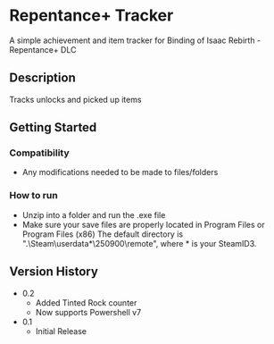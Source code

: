 # Repentance+ Tracker

A simple achievement and item tracker for Binding of Isaac Rebirth - Repentance+ DLC

## Description

Tracks unlocks and picked up items

## Getting Started

### Compatibility

* Any modifications needed to be made to files/folders

### How to run

* Unzip into a folder and run the .exe file
* Make sure your save files are properly located in Program Files or Program Files (x86)
The default directory is ".\Steam\userdata*\250900\remote", where * is your SteamID3.

## Version History

* 0.2
    * Added Tinted Rock counter
    * Now supports Powershell v7
* 0.1
    * Initial Release
